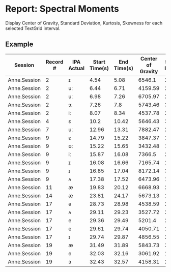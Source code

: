 # Report: Spectral Moments

Display Center of Gravity, Standard Deviation, Kurtosis, Skewness for each selected TextGrid interval.

## Example

| Session | Record # | IPA Actual | Start Time(s) | End Time(s) | Center of Gravity | Standard Deviation | Kurtosis | Skewness |
| --- | --- | --- | --- | --- | --- | --- | --- | --- |
| Anne.Session | 2 | ɪː | 4.54 | 5.08 | 6546.1 | 2949.07 | -1.14 | 0.04 |
| Anne.Session | 2 | uː | 6.44 | 6.71 | 4159.59 | 2113.1 | 1.07 | 1.26 |
| Anne.Session | 2 | uː | 6.98 | 7.26 | 6705.97 | 2879.53 | -1.01 | 0.17 |
| Anne.Session | 2 | ɔː | 7.26 | 7.8 | 5743.46 | 3006.35 | -1.31 | 0.29 |
| Anne.Session | 2 | iː | 8.07 | 8.34 | 4537.78 | 2264.81 | -0.14 | 0.85 |
| Anne.Session | 4 | ɛ | 10.2 | 10.42 | 5646.43 | 3392.38 | 0.13 | 1.11 |
| Anne.Session | 7 | uː | 12.96 | 13.31 | 7882.47 | 2736.01 | -0.31 | -0.02 |
| Anne.Session | 9 | ɛ | 14.79 | 15.22 | 3847.37 | 1359.33 | 8.06 | 2.32 |
| Anne.Session | 9 | ʊː | 15.22 | 15.65 | 3432.48 | 1963.14 | 2.41 | 1.59 |
| Anne.Session | 9 | iː | 15.87 | 16.08 | 7366.5 | 2620.64 | 0.54 | 0.79 |
| Anne.Session | 9 | ɪː | 16.08 | 16.66 | 7165.74 | 1926.63 | 1.78 | 0.92 |
| Anne.Session | 9 | ɪ | 16.85 | 17.04 | 8172.14 | 3930.62 | -1.47 | 0.07 |
| Anne.Session | 9 | ʌ | 17.38 | 17.52 | 6473.96 | 1612.24 | 4.6 | 1.36 |
| Anne.Session | 11 | æ | 19.83 | 20.12 | 6668.93 | 2066.19 | 0.67 | 0.29 |
| Anne.Session | 14 | æ | 23.81 | 24.17 | 5673.13 | 1969.05 | 2.92 | 1.36 |
| Anne.Session | 17 | ə | 28.73 | 28.98 | 4538.59 | 2827.67 | 1.13 | 1.26 |
| Anne.Session | 17 | ʌ | 29.11 | 29.23 | 3527.72 | 2390.15 | 7.31 | 2.75 |
| Anne.Session | 17 | e | 29.36 | 29.49 | 5201.4 | 2846.73 | 0.09 | 0.92 |
| Anne.Session | 17 | e | 29.61 | 29.74 | 4050.71 | 1753.09 | 7.91 | 2.58 |
| Anne.Session | 17 | ɪ | 29.74 | 29.87 | 4856.55 | 2954.73 | 1.42 | 1.49 |
| Anne.Session | 19 | æ | 31.49 | 31.89 | 5843.73 | 3799.92 | -0.82 | 0.8 |
| Anne.Session | 19 | ɵ | 32.03 | 32.16 | 3061.92 | 1397.28 | 18.45 | 3.48 |
| Anne.Session | 19 | ɜ | 32.43 | 32.57 | 4158.31 | 2144.43 | 9.64 | 2.92 |
